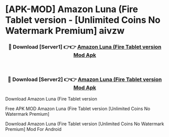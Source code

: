 # [APK-MOD] Amazon Luna (Fire Tablet version - [Unlimited Coins No Watermark Premium] aivzw



<div align="center">
<h3>🔴 Download [Server1] 👉👉 <a href="https://momento.my/?title=Amazon_Luna_(Fire_Tablet_version">Amazon Luna (Fire Tablet version Mod Apk</a></h3><br>

<h3>🔴 Download [Server2] 👉👉 <a href="https://momento.my/?title=Amazon_Luna_(Fire_Tablet_version">Amazon Luna (Fire Tablet version Mod Apk</a></h3>
</div>



Download Amazon Luna (Fire Tablet version 

Free APK MOD Amazon Luna (Fire Tablet version [Unlimited Coins No Watermark Premium]

Download Amazon Luna (Fire Tablet version [Unlimited Coins No Watermark Premium] Mod For Android
